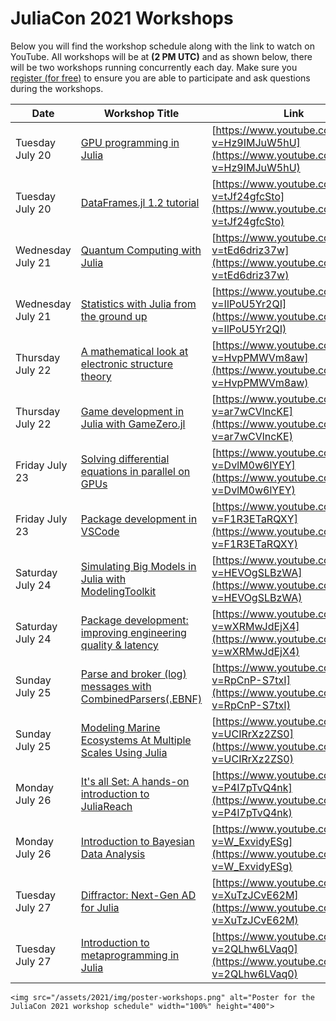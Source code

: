 # JuliaCon 2021 Workshops

Below you will find the workshop schedule along with the link to watch on YouTube. All workshops will be at __(2 PM UTC)__ and as shown below, there will be two workshops running concurrently each day. Make sure you [register (for free)](https://juliacon.org/2021/tickets/) to ensure you are able to participate and ask questions during the workshops.

| Date        | Workshop Title  |     Link    |
| ----------- | ----------- | ----------- |
| Tuesday July 20      | [GPU programming in Julia](https://pretalx.com/juliacon2021/talk/review/KCSJWBBRMVCCJ9SVMHXPSZTBBUD3VXBL)       | [https://www.youtube.com/watch?v=Hz9IMJuW5hU](https://www.youtube.com/watch?v=Hz9IMJuW5hU)       |
| Tuesday July 20   | [DataFrames.jl 1.2 tutorial](https://pretalx.com/juliacon2021/talk/review/9V73MD8VZGHPPFKR993SBKLJHKQTBWY9)        | [https://www.youtube.com/watch?v=tJf24gfcSto](https://www.youtube.com/watch?v=tJf24gfcSto)        |
| Wednesday July 21      | [Quantum Computing with Julia](https://pretalx.com/juliacon2021/talk/review/JTBPVMHMGTSYAC8W8B87GCXEFXFRVUMW)       | [https://www.youtube.com/watch?v=tEd6driz37w](https://www.youtube.com/watch?v=tEd6driz37w)       |
| Wednesday July 21   | [Statistics with Julia from the ground up](https://pretalx.com/juliacon2021/talk/review/BWEXCHLMJSSUL8XDHGWUHHKXM9QNUZZQ)        | [https://www.youtube.com/watch?v=IlPoU5Yr2QI](https://www.youtube.com/watch?v=IlPoU5Yr2QI)        |
| Thursday July 22      | [A mathematical look at electronic structure theory](https://pretalx.com/juliacon2021/talk/review/E8JL8LNM8GALVY3VNQSTNQN7NLREMXVE)       | [https://www.youtube.com/watch?v=HvpPMWVm8aw](https://www.youtube.com/watch?v=HvpPMWVm8aw)       |
| Thursday July 22  | [Game development in Julia with GameZero.jl](https://pretalx.com/juliacon2021/talk/review/S3MDHHXQ8P9LDMRYRXCMFDDXLLESURNN)        | [https://www.youtube.com/watch?v=ar7wCVlncKE](https://www.youtube.com/watch?v=ar7wCVlncKE)        |
| Friday July 23     | [Solving differential equations in parallel on GPUs](https://pretalx.com/juliacon2021/talk/review/NDHRHLYN7JZUV88PLFWPL99P93NQVU8K)       | [https://www.youtube.com/watch?v=DvlM0w6lYEY](https://www.youtube.com/watch?v=DvlM0w6lYEY)       |
| Friday July 23  | [Package development in VSCode](https://pretalx.com/juliacon2021/talk/review/3LTRK3ZEECUVL7TDLGE7UHYHHKNG9DHD)        | [https://www.youtube.com/watch?v=F1R3ETaRQXY](https://www.youtube.com/watch?v=F1R3ETaRQXY)        |
| Saturday July 24     | [Simulating Big Models in Julia with ModelingToolkit](https://pretalx.com/juliacon2021/talk/review/7YHJAA37XGAQ7GXVBK37JFETTZ3ZLKLU)     | [https://www.youtube.com/watch?v=HEVOgSLBzWA](https://www.youtube.com/watch?v=HEVOgSLBzWA)       |
| Saturday July 24  | [Package development: improving engineering quality & latency](https://pretalx.com/juliacon2021/talk/review/HFFUMRJE8RGQPWZS9QRTVE9NEWCUMH3N)       | [https://www.youtube.com/watch?v=wXRMwJdEjX4](https://www.youtube.com/watch?v=wXRMwJdEjX4)        |
| Sunday July 25     | [Parse and broker (log) messages with CombinedParsers(.EBNF)](https://pretalx.com/juliacon2021/talk/review/HWRUWKWRXRZZXCVBS9LVLJPKYL9UYAKS)      | [https://www.youtube.com/watch?v=RpCnP-S7txI](https://www.youtube.com/watch?v=RpCnP-S7txI)       |
| Sunday July 25  | [Modeling Marine Ecosystems At Multiple Scales Using Julia](https://pretalx.com/juliacon2021/talk/review/MY7U88E7NK8RWACPGA3YEFHKK7DDHKA8)      | [https://www.youtube.com/watch?v=UCIRrXz2ZS0](https://www.youtube.com/watch?v=UCIRrXz2ZS0)        |
| Monday July 26     | [It's all Set: A hands-on introduction to JuliaReach](https://pretalx.com/juliacon2021/talk/review/9NYAYYMTPVFA9C7N3GUYFJ3C8YHPRSXA)     | [https://www.youtube.com/watch?v=P4I7pTvQ4nk](https://www.youtube.com/watch?v=P4I7pTvQ4nk)       |
| Monday July 26  | [Introduction to Bayesian Data Analysis](https://pretalx.com/juliacon2021/talk/review/JBAB83AUDTS8VMGRJQXBY9C9AJMANSGU)     | [https://www.youtube.com/watch?v=W_ExvidyESg](https://www.youtube.com/watch?v=W_ExvidyESg)        |
| Tuesday July 27     | [Diffractor: Next-Gen AD for Julia](https://pretalx.com/juliacon2021/talk/review/MJ7T9LXLXNDWHPW9WJN7SGTWU7L9QMJW)      | [https://www.youtube.com/watch?v=XuTzJCvE62M](https://www.youtube.com/watch?v=XuTzJCvE62M)       |
| Tuesday July 27  | [Introduction to metaprogramming in Julia](https://pretalx.com/juliacon2021/talk/review/ZEPFHE8Z3QWER8FWHQ8RTE3X7WA9VGXH)      | [https://www.youtube.com/watch?v=2QLhw6LVaq0](https://www.youtube.com/watch?v=2QLhw6LVaq0)        |

~~~
<img src="/assets/2021/img/poster-workshops.png" alt="Poster for the JuliaCon 2021 workshop schedule" width="100%" height="400">
~~~
